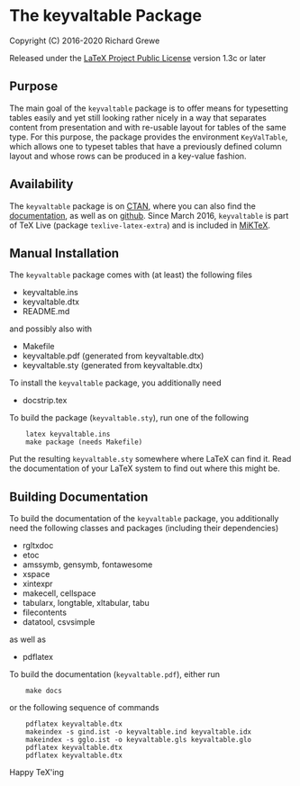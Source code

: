 The keyvaltable Package
=======================

Copyright (C) 2016-2020 Richard Grewe

Released under the [LaTeX Project Public License](http://www.latex-project.org/lppl/) version 1.3c or later

## Purpose

The main goal of the `keyvaltable` package is to offer means for
typesetting tables easily and yet still looking rather nicely in a way
that separates content from presentation and with re-usable layout for
tables of the same type. For this purpose, the package provides the
environment `KeyValTable`, which allows one to typeset tables that have
a previously defined column layout and whose rows can be produced in a
key-value fashion.

## Availability

The `keyvaltable` package is on [CTAN](http://www.ctan.org/pkg/keyvaltable),
where you can also find the [documentation](http://mirrors.ctan.org/macros/latex/contrib/keyvaltable/keyvaltable.pdf),
as well as on [github](https://github.com/Ri-Ga/keyvaltable).
Since March 2016, `keyvaltable` is part of TeX Live (package `texlive-latex-extra`) and
is included in [MiKTeX](http://miktex.org/packages/keyvaltable).

## Manual Installation

The `keyvaltable` package comes with (at least) the following files
* keyvaltable.ins
* keyvaltable.dtx
* README.md

and possibly also with
* Makefile
* keyvaltable.pdf (generated from keyvaltable.dtx)
* keyvaltable.sty (generated from keyvaltable.dtx)

To install the `keyvaltable` package, you additionally need
* docstrip.tex

To build the package (`keyvaltable.sty`), run one of the following
```
    latex keyvaltable.ins
    make package (needs Makefile)
```

Put the resulting `keyvaltable.sty` somewhere where LaTeX can find it.
Read the documentation of your LaTeX system to find out where this
might be.

## Building Documentation

To build the documentation of the `keyvaltable` package, you additionally
need the following classes and packages (including their dependencies)
* rgltxdoc
* etoc
* amssymb, gensymb, fontawesome
* xspace
* xintexpr
* makecell, cellspace
* tabularx, longtable, xltabular, tabu
* filecontents
* datatool, csvsimple

as well as
* pdflatex

To build the documentation (`keyvaltable.pdf`), either run
```
    make docs
```
or the following sequence of commands
```
    pdflatex keyvaltable.dtx
    makeindex -s gind.ist -o keyvaltable.ind keyvaltable.idx
    makeindex -s gglo.ist -o keyvaltable.gls keyvaltable.glo
    pdflatex keyvaltable.dtx
    pdflatex keyvaltable.dtx
```

Happy TeX'ing
